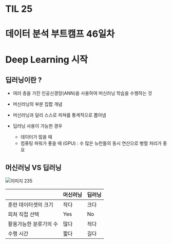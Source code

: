 # TIL 25

# 데이터 분석 부트캠프 46일차

# Deep Learning 시작

## 딥러닝이란 ?

- 여러 층을 가진 인공신경망(ANN)을 사용하여 머신러닝 학습을 수행하는 것

- 머신러닝의 부분 집합 개념
- 머신러닝과 달리 스스로 피쳐를 통계적으로 뽑아냄
- 딥러닝 사용이 가능한 경우
  - 데이터가 많을 때
  - 컴퓨팅 파워가 좋을 때 (GPU) : 수 많은 뉴런들의 동시 연산으로 병렬 처리가 중요

## 머신러닝 VS 딥러닝

![이미지 235](https://user-images.githubusercontent.com/98443610/155086080-30673b7a-f974-417f-9608-0ab564bda329.png)

|                        | 머신러닝 | 딥러닝 |
| ---------------------- | -------- | ------ |
| 훈련 데이터셋의 크기   | 작다     | 크다   |
| 피쳐 직접 선택         | Yes      | No     |
| 활용가능한 분류기의 수 | 많다     | 적다   |
| 수행 시간              | 짧다     | 길다   |

